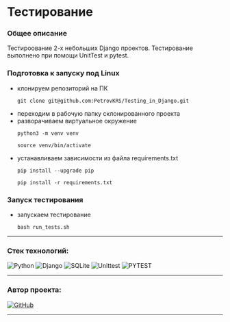 # Тестирование

### Общее описание
Тестироование 2-х небольших Django проектов. Тестирование выполнено при помощи
UnitTest и pytest.

### Подготовка к запуску под Linux
* клонируем репозиторий на ПК
  ```
  git clone git@github.com:PetrovKRS/Testing_in_Django.git
  ```
* переходим в рабочую папку склонированного проекта
* разворачиваем виртуальное окружение
  ```
  python3 -m venv venv
  ```
  ```
  source venv/bin/activate
  ```
* устанавливаем зависимости из файла requirements.txt
  ```
  pip install --upgrade pip
  ```
  ```
  pip install -r requirements.txt
  ```
### Запуск тестирования
* запускаем тестирование
  ```
  bash run_tests.sh
  ```


***

### <b> Стек технологий: </b>

![Python](https://img.shields.io/badge/-Python_3.9-df?style=for-the-badge&logo=Python&labelColor=yellow&color=blue)
![Django](https://img.shields.io/badge/-Django-df?style=for-the-badge&logo=Django&labelColor=darkgreen&color=blue)
![SQLite](https://img.shields.io/badge/-SQLite-df?style=for-the-badge&logo=SQLite&labelColor=red&color=blue)
![Unittest](https://img.shields.io/badge/-Unittest-df?style=for-the-badge&logo=Unittest&labelColor=black&color=blue)
![PYTEST](https://img.shields.io/badge/-Pytest-df?style=for-the-badge&logo=Pytest&labelColor=black&color=blue)
***
### Автор проекта: 
[![GitHub](https://img.shields.io/badge/-Андрей_Петров-df?style=for-the-badge&logo=GitHub&labelColor=black&color=blue)](https://github.com/PetrovKRS)
***